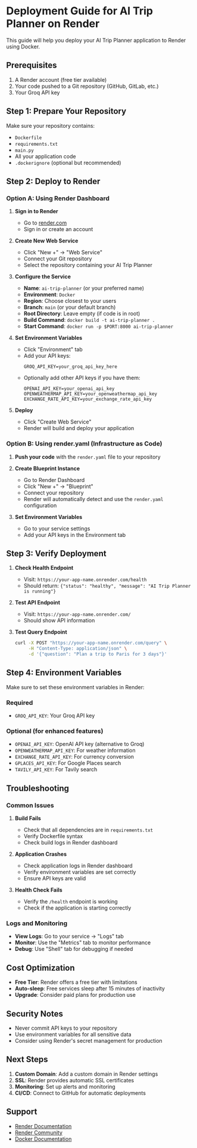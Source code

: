 # Deployment Guide for AI Trip Planner on Render

This guide will help you deploy your AI Trip Planner application to Render using Docker.

## Prerequisites

1. A Render account (free tier available)
2. Your code pushed to a Git repository (GitHub, GitLab, etc.)
3. Your Groq API key

## Step 1: Prepare Your Repository

Make sure your repository contains:
- `Dockerfile`
- `requirements.txt`
- `main.py`
- All your application code
- `.dockerignore` (optional but recommended)

## Step 2: Deploy to Render

### Option A: Using Render Dashboard

1. **Sign in to Render**
   - Go to [render.com](https://render.com)
   - Sign in or create an account

2. **Create New Web Service**
   - Click "New +" → "Web Service"
   - Connect your Git repository
   - Select the repository containing your AI Trip Planner

3. **Configure the Service**
   - **Name**: `ai-trip-planner` (or your preferred name)
   - **Environment**: `Docker`
   - **Region**: Choose closest to your users
   - **Branch**: `main` (or your default branch)
   - **Root Directory**: Leave empty (if code is in root)
   - **Build Command**: `docker build -t ai-trip-planner .`
   - **Start Command**: `docker run -p $PORT:8000 ai-trip-planner`

4. **Set Environment Variables**
   - Click "Environment" tab
   - Add your API keys:
     ```
     GROQ_API_KEY=your_groq_api_key_here
     ```
   - Optionally add other API keys if you have them:
     ```
     OPENAI_API_KEY=your_openai_api_key
     OPENWEATHERMAP_API_KEY=your_openweathermap_api_key
     EXCHANGE_RATE_API_KEY=your_exchange_rate_api_key
     ```

5. **Deploy**
   - Click "Create Web Service"
   - Render will build and deploy your application

### Option B: Using render.yaml (Infrastructure as Code)

1. **Push your code** with the `render.yaml` file to your repository

2. **Create Blueprint Instance**
   - Go to Render Dashboard
   - Click "New +" → "Blueprint"
   - Connect your repository
   - Render will automatically detect and use the `render.yaml` configuration

3. **Set Environment Variables**
   - Go to your service settings
   - Add your API keys in the Environment tab

## Step 3: Verify Deployment

1. **Check Health Endpoint**
   - Visit: `https://your-app-name.onrender.com/health`
   - Should return: `{"status": "healthy", "message": "AI Trip Planner is running"}`

2. **Test API Endpoint**
   - Visit: `https://your-app-name.onrender.com/`
   - Should show API information

3. **Test Query Endpoint**
   ```bash
   curl -X POST "https://your-app-name.onrender.com/query" \
        -H "Content-Type: application/json" \
        -d '{"question": "Plan a trip to Paris for 3 days"}'
   ```

## Step 4: Environment Variables

Make sure to set these environment variables in Render:

### Required
- `GROQ_API_KEY`: Your Groq API key

### Optional (for enhanced features)
- `OPENAI_API_KEY`: OpenAI API key (alternative to Groq)
- `OPENWEATHERMAP_API_KEY`: For weather information
- `EXCHANGE_RATE_API_KEY`: For currency conversion
- `GPLACES_API_KEY`: For Google Places search
- `TAVILY_API_KEY`: For Tavily search

## Troubleshooting

### Common Issues

1. **Build Fails**
   - Check that all dependencies are in `requirements.txt`
   - Verify Dockerfile syntax
   - Check build logs in Render dashboard

2. **Application Crashes**
   - Check application logs in Render dashboard
   - Verify environment variables are set correctly
   - Ensure API keys are valid

3. **Health Check Fails**
   - Verify the `/health` endpoint is working
   - Check if the application is starting correctly

### Logs and Monitoring

- **View Logs**: Go to your service → "Logs" tab
- **Monitor**: Use the "Metrics" tab to monitor performance
- **Debug**: Use "Shell" tab for debugging if needed

## Cost Optimization

- **Free Tier**: Render offers a free tier with limitations
- **Auto-sleep**: Free services sleep after 15 minutes of inactivity
- **Upgrade**: Consider paid plans for production use

## Security Notes

- Never commit API keys to your repository
- Use environment variables for all sensitive data
- Consider using Render's secret management for production

## Next Steps

1. **Custom Domain**: Add a custom domain in Render settings
2. **SSL**: Render provides automatic SSL certificates
3. **Monitoring**: Set up alerts and monitoring
4. **CI/CD**: Connect to GitHub for automatic deployments

## Support

- [Render Documentation](https://render.com/docs)
- [Render Community](https://community.render.com)
- [Docker Documentation](https://docs.docker.com/) 